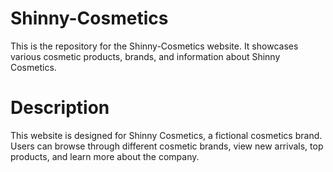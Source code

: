 # Shinny-Cosmetics
This is the repository for the Shinny-Cosmetics website. It showcases various cosmetic products, brands, and information about Shinny Cosmetics.

# Description 
This website is designed for Shinny Cosmetics, a fictional cosmetics brand. Users can browse through different cosmetic brands, view new arrivals, top products, and learn more about the company.

